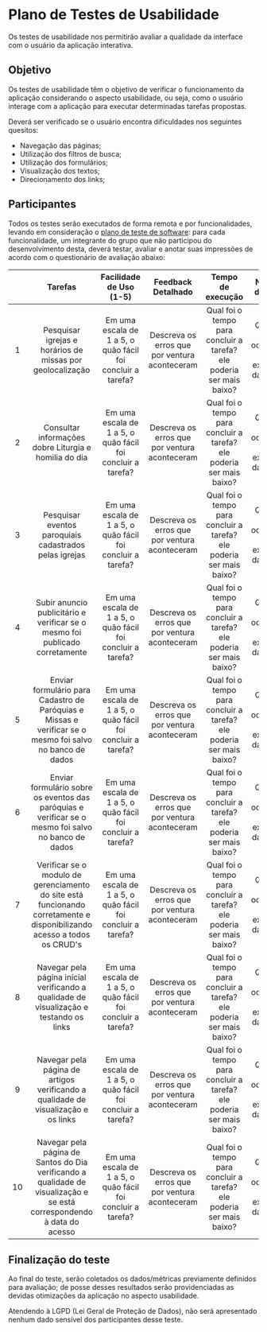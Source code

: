 # Plano de Testes de Usabilidade

Os testes de usabilidade nos permitirão avaliar a qualidade da interface com o usuário da aplicação interativa.

## Objetivo

Os testes de usabilidade têm o objetivo de verificar o funcionamento da aplicação considerando o aspecto usabilidade, ou seja, como o usuário interage com a aplicação para executar determinadas tarefas propostas.

Deverá ser verificado se o usuário encontra dificuldades nos seguintes quesitos:

- Navegação das páginas;
- Utilização dos filtros de busca;
- Utilização dos formulários;
- Visualização dos textos;
- Direcionamento dos links;

## Participantes

Todos os testes serão executados de forma remota e por funcionalidades, levando em consideração o  <a href="08-Plano de Testes de Software.md">plano de teste de software</a>: para cada funcionalidade, um integrante do grupo que não participou do desenvolvimento desta, deverá testar, avaliar e anotar suas impressões de acordo com o questionário de avaliação abaixo:

| | **Tarefas** | **Facilidade de Uso (1-5)** | **Feedback Detalhado** | **Tempo de execução** | **Número de Erros** |
| :---: | :---: | :---: | :---: | :---: | :---: |
| 1 | Pesquisar igrejas e horários de missas por geolocalização | Em uma escala de 1 a 5, o quão fácil foi concluir a tarefa? | Descreva os erros que por ventura aconteceram | Qual foi o tempo para concluir a tarefa? ele poderia ser mais baixo? | Quantos erros ocorreram na execução da tarefa? |
| 2 | Consultar informações dobre Liturgia e homilia do dia | Em uma escala de 1 a 5, o quão fácil foi concluir a tarefa? | Descreva os erros que por ventura aconteceram | Qual foi o tempo para concluir a tarefa? ele poderia ser mais baixo? | Quantos erros ocorreram na execução da tarefa? |
| 3 | Pesquisar eventos paroquiais cadastrados pelas igrejas | Em uma escala de 1 a 5, o quão fácil foi concluir a tarefa? | Descreva os erros que por ventura aconteceram | Qual foi o tempo para concluir a tarefa? ele poderia ser mais baixo? | Quantos erros ocorreram na execução da tarefa? |
| 4 | Subir anuncio publicitário e verificar se o mesmo foi publicado corretamente | Em uma escala de 1 a 5, o quão fácil foi concluir a tarefa? | Descreva os erros que por ventura aconteceram | Qual foi o tempo para concluir a tarefa? ele poderia ser mais baixo? | Quantos erros ocorreram na execução da tarefa? |
| 5 | Enviar formulário para Cadastro de Paróquias e Missas e verificar se o mesmo foi salvo no banco de dados | Em uma escala de 1 a 5, o quão fácil foi concluir a tarefa? | Descreva os erros que por ventura aconteceram | Qual foi o tempo para concluir a tarefa? ele poderia ser mais baixo? | Quantos erros ocorreram na execução da tarefa? |
| 6 | Enviar formulário sobre os eventos das paróquias e verificar se o mesmo foi salvo no banco de dados | Em uma escala de 1 a 5, o quão fácil foi concluir a tarefa? | Descreva os erros que por ventura aconteceram | Qual foi o tempo para concluir a tarefa? ele poderia ser mais baixo? | Quantos erros ocorreram na execução da tarefa? |
| 7 | Verificar se o modulo de gerenciamento do site está funcionando corretamente e disponibilizando acesso a todos os CRUD's | Em uma escala de 1 a 5, o quão fácil foi concluir a tarefa? | Descreva os erros que por ventura aconteceram | Qual foi o tempo para concluir a tarefa? ele poderia ser mais baixo? | Quantos erros ocorreram na execução da tarefa? |
| 8 | Navegar pela página inícial verificando a qualidade de visualização e testando os links | Em uma escala de 1 a 5, o quão fácil foi concluir a tarefa? | Descreva os erros que por ventura aconteceram | Qual foi o tempo para concluir a tarefa? ele poderia ser mais baixo? | Quantos erros ocorreram na execução da tarefa? |
| 9 | Navegar pela página de artigos verificando a qualidade de visualização e os links | Em uma escala de 1 a 5, o quão fácil foi concluir a tarefa? | Descreva os erros que por ventura aconteceram | Qual foi o tempo para concluir a tarefa? ele poderia ser mais baixo? | Quantos erros ocorreram na execução da tarefa? |
| 10 | Navegar pela página de Santos do Dia verificando a qualidade de visualização e se está correspondendo à data do acesso | Em uma escala de 1 a 5, o quão fácil foi concluir a tarefa? | Descreva os erros que por ventura aconteceram | Qual foi o tempo para concluir a tarefa? ele poderia ser mais baixo? | Quantos erros ocorreram na execução da tarefa? |

## Finalização do teste
Ao final do teste, serão coletados os dados/métricas previamente definidos para avaliação; de posse desses resultados serão providenciadas as devidas otimizações da aplicação no aspecto usabilidade. 

Atendendo à LGPD (Lei Geral de Proteção de Dados), não será apresentado nenhum dado sensível dos participantes desse teste.




